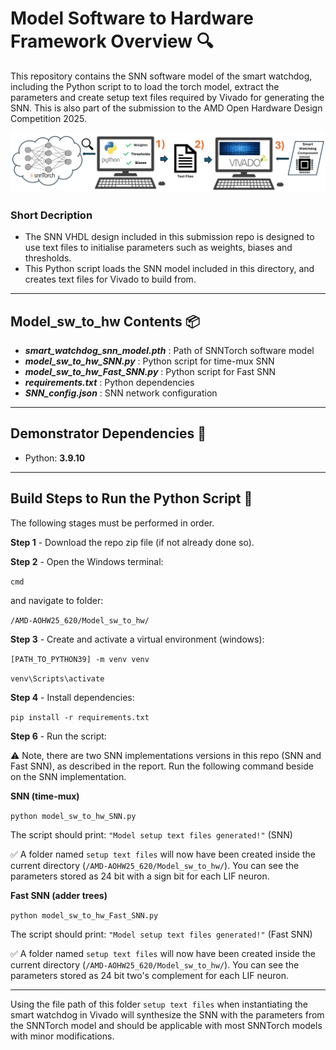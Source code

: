 # Model Software to Hardware Framework Overview 🔍 

This repository contains the SNN software model of the smart watchdog, including the Python script to to load the torch model, extract the parameters and create setup text files required by Vivado for generating the SNN. This is also part of the submission to the AMD Open Hardware Design Competition 2025.

<p align="center">
  <img src="../assets/software_model_to_hardware_framework.PNG" alt="Software Model to Hardware Framework" width="800"/>
</p>

### Short Decription

- The SNN VHDL design included in this submission repo is designed to use text files to initialise parameters such as weights, biases and thresholds.
- This Python script loads the SNN model included in this directory, and creates text files for Vivado to build from.

---

## Model_sw_to_hw Contents 📦

- ***smart_watchdog_snn_model.pth*** : Path of SNNTorch software model
- ***model_sw_to_hw_SNN.py*** : Python script for time-mux SNN
- ***model_sw_to_hw_Fast_SNN.py*** : Python script for Fast SNN
- ***requirements.txt***  : Python dependencies
- ***SNN_config.json***  : SNN network configuration

---

## Demonstrator Dependencies 📝

- Python: **3.9.10**

---

 ## Build Steps to Run the Python Script 🔨

The following stages must be performed in order.

**Step 1** - Download the repo zip file (if not already done so).

**Step 2** - Open the Windows terminal:

`cmd`

and navigate to folder:

`/AMD-AOHW25_620/Model_sw_to_hw/`

**Step 3** - Create and activate a virtual environment (windows):
         
`[PATH_TO_PYTHON39] -m venv venv`

`venv\Scripts\activate`

**Step 4** - Install dependencies:

`pip install -r requirements.txt`

**Step 6** - Run the script:

⚠️ Note, there are two SNN implementations versions in this repo (SNN and Fast SNN), as described in the report. Run the following command beside on the SNN implementation.

**SNN (time-mux)**

`python model_sw_to_hw_SNN.py`

The script should print: `"Model setup text files generated!"`
(SNN)

✅ A folder named `setup text files` will now have been created inside the current directory (`/AMD-AOHW25_620/Model_sw_to_hw/`). You can see the parameters stored as 24 bit with a sign bit for each LIF neuron.

**Fast SNN (adder trees)**

`python model_sw_to_hw_Fast_SNN.py`

The script should print: `"Model setup text files generated!"`
(Fast SNN)

✅ A folder named `setup text files` will now have been created inside the current directory (`/AMD-AOHW25_620/Model_sw_to_hw/`). You can see the parameters stored as 24 bit two's complement for each LIF neuron.

---

Using the file path of this folder `setup text files` when instantiating the smart watchdog in Vivado will synthesize the SNN with the parameters from the SNNTorch model and should be applicable with most SNNTorch models with minor modifications.
